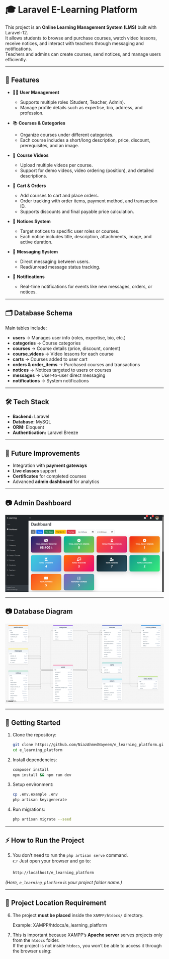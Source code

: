 # 🎓 Laravel E-Learning Platform

This project is an **Online Learning Management System (LMS)** built with Laravel-12.  
It allows students to browse and purchase courses, watch video lessons, receive notices, and interact with teachers through messaging and notifications.  
Teachers and admins can create courses, send notices, and manage users efficiently.

---

## 🚀 Features

- 👨‍🎓 **User Management**
  - Supports multiple roles (Student, Teacher, Admin).
  - Manage profile details such as expertise, bio, address, and profession.

- 📚 **Courses & Categories**
  - Organize courses under different categories.
  - Each course includes a short/long description, price, discount, prerequisites, and an image.

- 🎥 **Course Videos**
  - Upload multiple videos per course.
  - Support for demo videos, video ordering (position), and detailed descriptions.

- 🛒 **Cart & Orders**
  - Add courses to cart and place orders.
  - Order tracking with order items, payment method, and transaction ID.
  - Supports discounts and final payable price calculation.

- 📢 **Notices System**
  - Target notices to specific user roles or courses.
  - Each notice includes title, description, attachments, image, and active duration.

- 💬 **Messaging System**
  - Direct messaging between users.
  - Read/unread message status tracking.

- 🔔 **Notifications**
  - Real-time notifications for events like new messages, orders, or notices.

---

## 🗂 Database Schema

Main tables include:

- **users** → Manages user info (roles, expertise, bio, etc.)
- **categories** → Course categories
- **courses** → Course details (price, discount, content)
- **course_videos** → Video lessons for each course
- **carts** → Courses added to user cart
- **orders & order_items** → Purchased courses and transactions
- **notices** → Notices targeted to users or courses
- **messages** → User-to-user direct messaging
- **notifications** → System notifications

---

## 🛠 Tech Stack

- **Backend:** Laravel  
- **Database:** MySQL  
- **ORM:** Eloquent  
- **Authentication:** Laravel Breeze 

---

## 📌 Future Improvements
- Integration with **payment gateways**  
- **Live classes** support  
- **Certificates** for completed courses  
- Advanced **admin dashboard** for analytics  

---

## 📷 Admin Dashboard

![Admin Dashboard](docs/images/admin_dashboard.png)

---

## 📷 Database Diagram

![Database Diagram](docs/images/database.png)

---

## 🏁 Getting Started

1. Clone the repository:
   ```bash
   git clone https://github.com/NiazAhmedNayeem/e_learning_platform.git
   cd e_learning_platform


2. Install dependencies:
    ```bash
    composer install
    npm install && npm run dev

3. Setup environment:
    ```bash
    cp .env.example .env
    php artisan key:generate

4. Run migrations:
    ```bash
    php artisan migrate --seed
    
---

## ⚡ How to Run the Project

5.  You don’t need to run the `php artisan serve` command.  
    👉 Just open your browser and go to:  
    ```bash
    http://localhost/e_learning_platform

*(Here, `e_learning_platform` is your project folder name.)*  

---

## 📂 Project Location Requirement

6. The project **must be placed** inside the `XAMPP/htdocs/` directory.  

   Example: XAMPP/htdocs/e_learning_platform


7. This is important because XAMPP’s **Apache server** serves projects only from the `htdocs` folder.  
   If the project is not inside `htdocs`, you won’t be able to access it through the browser using:  





